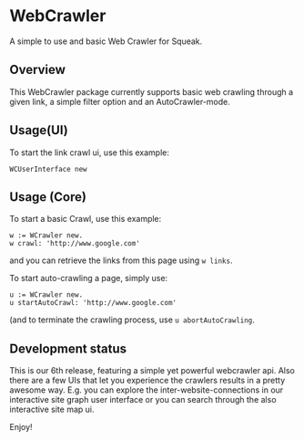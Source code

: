 # WebCrawler
A simple to use and basic Web Crawler for Squeak.

## Overview
This WebCrawler package currently supports basic web crawling through a given link, a simple filter option and an AutoCrawler-mode.

## Usage(UI)

To start the link crawl ui, use this example:
```
WCUserInterface new
```

## Usage (Core)
To start a basic Crawl, use this example:
```
w := WCrawler new.
w crawl: 'http://www.google.com'
```
and you can retrieve the links from this page using ``w links``.

To start auto-crawling a page, simply use:
```
u := WCrawler new.
u startAutoCrawl: 'http://www.google.com'
```
(and to terminate the crawling process, use ``u abortAutoCrawling``.

## Development status

This is our 6th release, featuring a simple yet powerful webcrawler api. Also there are a few UIs that let you experience the crawlers results in a pretty awesome way. E.g. you can explore the inter-website-connections in our interactive site graph user interface or you can search through the also interactive site map ui.

Enjoy!
